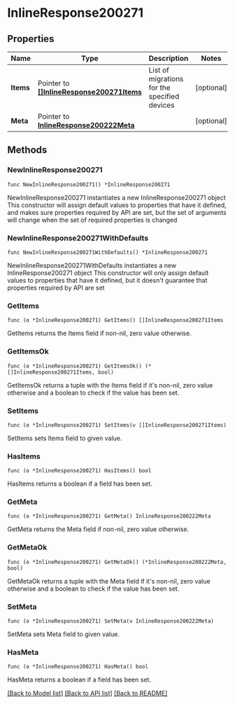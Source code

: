 # InlineResponse200271

## Properties

Name | Type | Description | Notes
------------ | ------------- | ------------- | -------------
**Items** | Pointer to [**[]InlineResponse200271Items**](InlineResponse200271Items.md) | List of migrations for the specified devices | [optional] 
**Meta** | Pointer to [**InlineResponse200222Meta**](InlineResponse200222Meta.md) |  | [optional] 

## Methods

### NewInlineResponse200271

`func NewInlineResponse200271() *InlineResponse200271`

NewInlineResponse200271 instantiates a new InlineResponse200271 object
This constructor will assign default values to properties that have it defined,
and makes sure properties required by API are set, but the set of arguments
will change when the set of required properties is changed

### NewInlineResponse200271WithDefaults

`func NewInlineResponse200271WithDefaults() *InlineResponse200271`

NewInlineResponse200271WithDefaults instantiates a new InlineResponse200271 object
This constructor will only assign default values to properties that have it defined,
but it doesn't guarantee that properties required by API are set

### GetItems

`func (o *InlineResponse200271) GetItems() []InlineResponse200271Items`

GetItems returns the Items field if non-nil, zero value otherwise.

### GetItemsOk

`func (o *InlineResponse200271) GetItemsOk() (*[]InlineResponse200271Items, bool)`

GetItemsOk returns a tuple with the Items field if it's non-nil, zero value otherwise
and a boolean to check if the value has been set.

### SetItems

`func (o *InlineResponse200271) SetItems(v []InlineResponse200271Items)`

SetItems sets Items field to given value.

### HasItems

`func (o *InlineResponse200271) HasItems() bool`

HasItems returns a boolean if a field has been set.

### GetMeta

`func (o *InlineResponse200271) GetMeta() InlineResponse200222Meta`

GetMeta returns the Meta field if non-nil, zero value otherwise.

### GetMetaOk

`func (o *InlineResponse200271) GetMetaOk() (*InlineResponse200222Meta, bool)`

GetMetaOk returns a tuple with the Meta field if it's non-nil, zero value otherwise
and a boolean to check if the value has been set.

### SetMeta

`func (o *InlineResponse200271) SetMeta(v InlineResponse200222Meta)`

SetMeta sets Meta field to given value.

### HasMeta

`func (o *InlineResponse200271) HasMeta() bool`

HasMeta returns a boolean if a field has been set.


[[Back to Model list]](../README.md#documentation-for-models) [[Back to API list]](../README.md#documentation-for-api-endpoints) [[Back to README]](../README.md)


